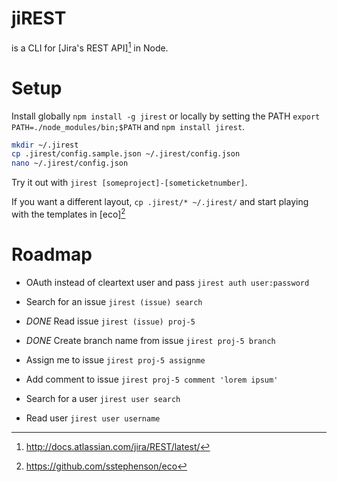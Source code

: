 # jiREST

is a CLI for [Jira's REST API][^1] in Node.


# Setup

Install globally `npm install -g jirest`
or locally by setting the PATH `export PATH=./node_modules/bin;$PATH` and `npm install jirest`.

```bash
mkdir ~/.jirest
cp .jirest/config.sample.json ~/.jirest/config.json
nano ~/.jirest/config.json
```

Try it out with `jirest [someproject]-[someticketnumber]`.

If you want a different layout, `cp .jirest/* ~/.jirest/` and start playing with the templates in [eco][^2]


# Roadmap

* OAuth instead of cleartext user and pass `jirest auth user:password`

* Search for an issue `jirest (issue) search`
* *DONE* Read issue `jirest (issue) proj-5`
* *DONE* Create branch name from issue `jirest proj-5 branch`
* Assign me to issue `jirest proj-5 assignme`

* Add comment to issue `jirest proj-5 comment 'lorem ipsum'`

* Search for a user `jirest user search`
* Read user `jirest user username`


[^1]: <http://docs.atlassian.com/jira/REST/latest/>
[^2]: <https://github.com/sstephenson/eco>

